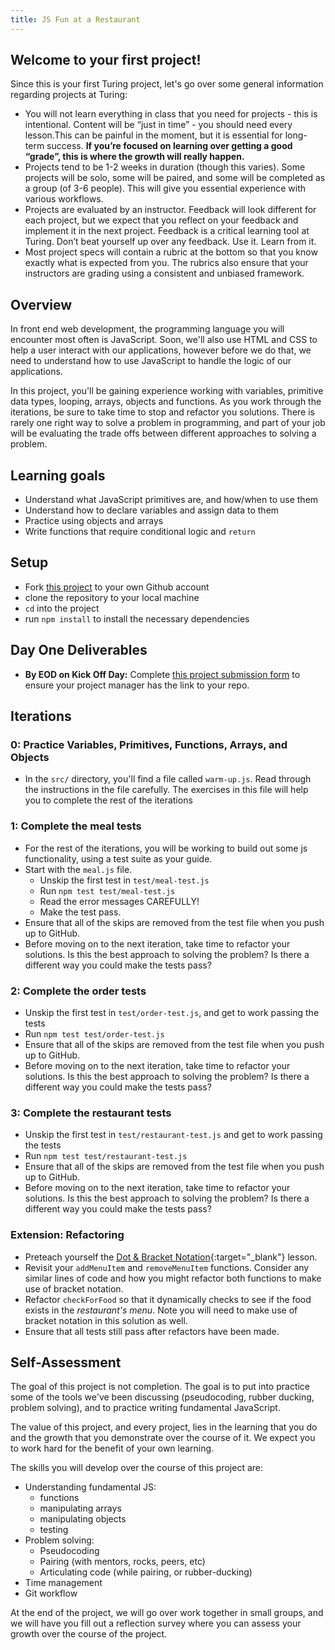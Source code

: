 ```yaml
---
title: JS Fun at a Restaurant
---
```


## Welcome to your first project!

Since this is your first Turing project, let's go over some general information regarding projects at Turing:  
- You will not learn everything in class that you need for projects - this is intentional. Content will be “just in time” - you should need every lesson.This can be painful in the moment, but it is essential for long-term success. **If you’re focused on learning over getting a good “grade”, this is where the growth will really happen.**
- Projects tend to be 1-2 weeks in duration (though this varies). Some projects will be solo, some will be paired, and some will be completed as a group (of 3-6 people). This will give you essential experience with various workflows.   
- Projects are evaluated by an instructor. Feedback will look different for each project, but we expect that you reflect on your feedback and implement it in the next project. Feedback is a critical learning tool at Turing. Don’t beat yourself up over any feedback. Use it. Learn from it.  
- Most project specs will contain a rubric at the bottom so that you know exactly what is expected from you. The rubrics also ensure that your instructors are grading using a consistent and unbiased framework.  

## Overview

In front end web development, the programming language you will encounter most
often is JavaScript. Soon, we'll also use HTML and CSS to help a user interact
with our applications, however before we do that, we need to understand how to
use JavaScript to handle the logic of our applications.

In this project, you'll be gaining experience working with variables, primitive
data types, looping, arrays, objects and functions. As you work through the
iterations, be sure to take time to stop and refactor you solutions. There is
rarely one right way to solve a problem in programming, and part of your job
will be evaluating the trade offs between different approaches to solving a
problem.

## Learning goals

  - Understand what JavaScript primitives are, and how/when to use them
  - Understand how to declare variables and assign data to them
  - Practice using objects and arrays
  - Write functions that require conditional logic and `return`

## Setup

  - Fork [this project](https://github.com/turingschool-examples/js-fun-at-a-restaurant) to your own Github account
  - clone the repository to your local machine
  - `cd` into the project
  - run `npm install` to install the necessary dependencies

## Day One Deliverables
  - **By EOD on Kick Off Day:** Complete [this project submission form](https://docs.google.com/forms/d/1kW1JPMpZUhAjzIDnW_wDrGB8PtRDTIFh9ohpkd5h0xk/edit) to ensure your project manager has the link to your repo.

## Iterations

### 0: Practice Variables, Primitives, Functions, Arrays, and Objects
  - In the `src/` directory, you'll find a file called `warm-up.js`. Read
    through the instructions in the file carefully. The exercises in this file
    will help you to complete the rest of the iterations  

### 1: Complete the **meal** tests
  - For the rest of the iterations, you will be working to build out some
    js functionality, using a test suite as your guide.  
  - Start with the `meal.js` file.  
    - Unskip the first test in `test/meal-test.js`
    - Run `npm test test/meal-test.js`  
    - Read the error messages CAREFULLY!  
    - Make the test pass.
  - Ensure that all of the skips are removed from the test file when you push up to GitHub.
  - Before moving on to the next iteration, take time to refactor your
    solutions. Is this the best approach to solving the problem? Is there a
    different way you could make the tests pass?  

### 2: Complete the **order** tests
  - Unskip the first test in `test/order-test.js`, and get to work passing the tests
  - Run `npm test test/order-test.js`
  - Ensure that all of the skips are removed from the test file when you push up to GitHub.
  - Before moving on to the next iteration, take time to refactor your
    solutions. Is this the best approach to solving the problem? Is there a
    different way you could make the tests pass?  

### 3: Complete the **restaurant** tests
  - Unskip the first test in `test/restaurant-test.js` and get to work passing the tests
  - Run `npm test test/restaurant-test.js`  
  - Ensure that all of the skips are removed from the test file when you push up to GitHub.
  - Before moving on to the next iteration, take time to refactor your
    solutions. Is this the best approach to solving the problem? Is there a
    different way you could make the tests pass?  

### Extension: Refactoring
  - Preteach yourself the [Dot & Bracket Notation](https://frontend.turing.edu/lessons/module-1/js-dot-bracket-notation.html){:target="_blank"} lesson.
  - Revisit your `addMenuItem` and `removeMenuItem` functions.  Consider any similar lines of code and how you might refactor both functions to make use of bracket notation. 
  - Refactor `checkForFood` so that it dynamically checks to see if the food exists in the *restaurant's menu*.  Note you will need to make use of bracket notation in this solution as well.  
  - Ensure that all tests still pass after refactors have been made.

## Self-Assessment

The goal of this project is not completion. The goal is to put into practice some of the tools we've been discussing (pseudocoding, rubber ducking, problem solving), and to practice writing fundamental JavaScript.

The value of this project, and every project, lies in the learning that you do and the growth that you demonstrate over the course of it. We expect you to work hard for the benefit of your own learning.

The skills you will develop over the course of this project are:

- Understanding fundamental JS:
    - functions
    - manipulating arrays
    - manipulating objects
    - testing
- Problem solving:
    - Pseudocoding
    - Pairing (with mentors, rocks, peers, etc)
    - Articulating code (while pairing, or rubber-ducking)
- Time management
- Git workflow

At the end of the project, we will go over work together in small groups, and we will have you fill out a reflection survey where you can assess your growth over the course of the project.
